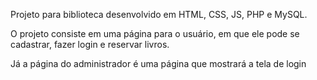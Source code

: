 Projeto para biblioteca desenvolvido em HTML, CSS, JS, PHP e MySQL.

O projeto consiste em uma página para o usuário, em que ele pode se cadastrar, fazer login e reservar livros.

Já a página do administrador é uma página que mostrará a tela de login
